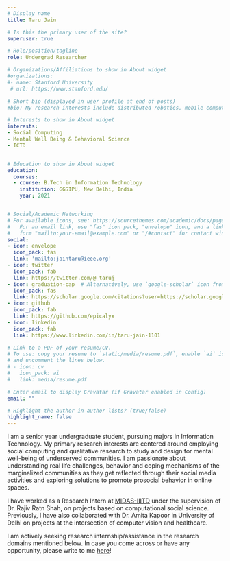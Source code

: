```yaml
---
# Display name
title: Taru Jain

# Is this the primary user of the site?
superuser: true

# Role/position/tagline
role: Undergrad Researcher

# Organizations/Affiliations to show in About widget
#organizations:
#- name: Stanford University
 # url: https://www.stanford.edu/

# Short bio (displayed in user profile at end of posts)
#bio: My research interests include distributed robotics, mobile computing and programmable matter.

# Interests to show in About widget
interests:
- Social Computing
- Mental Well Being & Behavioral Science
- ICTD


# Education to show in About widget
education:
  courses:
  - course: B.Tech in Information Technology
    institution: GGSIPU, New Delhi, India
    year: 2021


# Social/Academic Networking
# For available icons, see: https://sourcethemes.com/academic/docs/page-builder/#icons
#   For an email link, use "fas" icon pack, "envelope" icon, and a link in the
#   form "mailto:your-email@example.com" or "/#contact" for contact widget.
social:
- icon: envelope
  icon_pack: fas
  link: 'mailto:jaintaru@ieee.org'
- icon: twitter
  icon_pack: fab
  link: https://twitter.com/@_taruj_
- icon: graduation-cap  # Alternatively, use `google-scholar` icon from `ai` icon pack
  icon_pack: fas
  link: https://scholar.google.com/citations?user=https://scholar.google.com/citations?user=v2pghYIAAAAJ&hl=en
- icon: github
  icon_pack: fab
  link: https://github.com/epicalyx
- icon: linkedin
  icon_pack: fab
  link: https://www.linkedin.com/in/taru-jain-1101

# Link to a PDF of your resume/CV.
# To use: copy your resume to `static/media/resume.pdf`, enable `ai` icons in `params.toml`, 
# and uncomment the lines below.
# - icon: cv
#   icon_pack: ai
#   link: media/resume.pdf

# Enter email to display Gravatar (if Gravatar enabled in Config)
email: ""

# Highlight the author in author lists? (true/false)
highlight_name: false
---
```

I am a senior year undergraduate student, pursuing majors in Information Technology. My primary research interests are centered around employing social computing and qualitative research to study and design for mental well-being of underserved communities. I am passionate about understanding real life challenges, behavior and coping mechanisms of the marginalized communities as they get reflected through their social media activities and exploring solutions to promote prosocial behavior in online spaces. 

I have worked as a Research Intern at [MIDAS-IIITD](http://midas.iiitd.edu.in/) under the supervision of Dr. Rajiv Ratn Shah, on projects based on computational social science. Previously, I have also collaborated with Dr. Amita Kapoor in University of Delhi on projects at the intersection of computer vision and healthcare. 

I am actively seeking research internship/assistance in the research domains mentioned below. In case you come across or have any opportunity, please write to me [here](mailto:jaintaru@ieee.org)!
